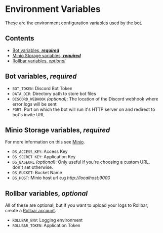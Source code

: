 # Environment Variables

These are the environment configuration variables used by the bot.

<!-- START doctoc generated TOC please keep comment here to allow auto update -->
<!-- DON'T EDIT THIS SECTION, INSTEAD RE-RUN doctoc TO UPDATE -->
## Contents

- [Bot variables, **_required_**](#bot-variables-_required_)
- [Minio Storage variables, **_required_**](#minio-storage-variables-_required_)
- [Rollbar variables, _optional_](#rollbar-variables-_optional_)

<!-- END doctoc generated TOC please keep comment here to allow auto update -->

## Bot variables, **_required_**

- `BOT_TOKEN`: Discord Bot Token
- `DATA_DIR`: Directory path to store bot files
- `DISCORD_WEBHOOK` _(optional)_: The location of the Discord webhook where error logs will be sent
- `PORT`: Port on which the bot will run it's HTTP server on and redirect to bot's invite URL

## Minio Storage variables, **_required_**

For more information on this see [Minio](https://www.minio.io/).

- `DS_ACCESS_KEY`: Access Key
- `DS_SECRET_KEY`: Application Key
- `DS_BASEURL` _(optional)_: Only useful if you're choosing a custom URL, don't set otherwise.
- `DS_BUCKET`: Bucket Name
- `DS_HOST`: Minio host url e.g _http://localhost:9000_

## Rollbar variables, _optional_

All of these are optional, but if you want to upload your logs to Rollbar, create a
[Rollbar account](https://rollbar.com/signup/).

- `ROLLBAR_ENV`: Logging environment
- `ROLLBAR_TOKEN`: Application Token
